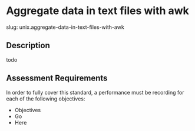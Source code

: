 
# Aggregate data in text files with awk

slug: unix.aggregate-data-in-text-files-with-awk

## Description
todo

## Assessment Requirements
In order to fully cover this standard, a performance must be recording for each of the following objectives:

- Objectives
- Go
- Here

          